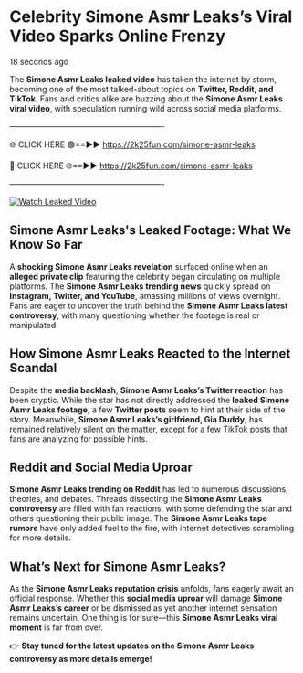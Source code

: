 # Celebrity Simone Asmr Leaks’s Viral Video Sparks Online Frenzy

18 seconds ago

The **Simone Asmr Leaks leaked video** has taken the internet by storm, becoming one of the most talked-about topics on **Twitter, Reddit, and TikTok**. Fans and critics alike are buzzing about the **Simone Asmr Leaks viral video**, with speculation running wild across social media platforms.

———————————————————-

🌐 CLICK HERE 🟢==►► https://2k25fun.com/simone-asmr-leaks

🔴 CLICK HERE 🌐==►► https://2k25fun.com/simone-asmr-leaks

———————————————————-

[![Watch Leaked Video](https://miro.medium.com/v2/resize:fit:828/format:webp/1*cilzJN44JGOrTw9NJCrNHA.gif "Watch Leaked Video")](https://2k25fun.com/simone-asmr-leaks)

## **Simone Asmr Leaks's Leaked Footage: What We Know So Far**  
A **shocking Simone Asmr Leaks revelation** surfaced online when an **alleged private clip** featuring the celebrity began circulating on multiple platforms. The **Simone Asmr Leaks trending news** quickly spread on **Instagram, Twitter, and YouTube**, amassing millions of views overnight. Fans are eager to uncover the truth behind the **Simone Asmr Leaks latest controversy**, with many questioning whether the footage is real or manipulated.  

## **How Simone Asmr Leaks Reacted to the Internet Scandal**  
Despite the **media backlash**, **Simone Asmr Leaks’s Twitter reaction** has been cryptic. While the star has not directly addressed the **leaked Simone Asmr Leaks footage**, a few **Twitter posts** seem to hint at their side of the story. Meanwhile, **Simone Asmr Leaks’s girlfriend, Gia Duddy**, has remained relatively silent on the matter, except for a few TikTok posts that fans are analyzing for possible hints.  

## **Reddit and Social Media Uproar**  
**Simone Asmr Leaks trending on Reddit** has led to numerous discussions, theories, and debates. Threads dissecting the **Simone Asmr Leaks controversy** are filled with fan reactions, with some defending the star and others questioning their public image. The **Simone Asmr Leaks tape rumors** have only added fuel to the fire, with internet detectives scrambling for more details.  

## **What’s Next for Simone Asmr Leaks?**  
As the **Simone Asmr Leaks reputation crisis** unfolds, fans eagerly await an official response. Whether this **social media uproar** will damage **Simone Asmr Leaks’s career** or be dismissed as yet another internet sensation remains uncertain. One thing is for sure—this **Simone Asmr Leaks viral moment** is far from over.  

👉 **Stay tuned for the latest updates on the Simone Asmr Leaks controversy as more details emerge!**  